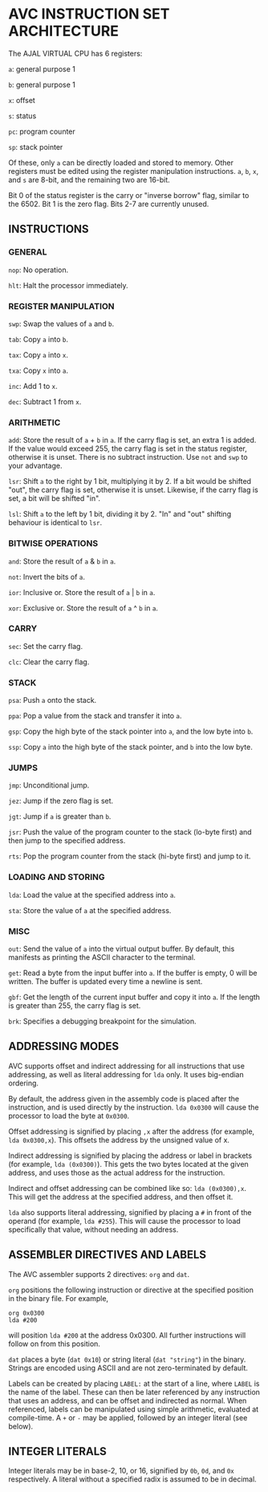 # AVC INSTRUCTION SET ARCHITECTURE

The AJAL VIRTUAL CPU has 6 registers:

`a`: general purpose 1

`b`: general purpose 1

`x`: offset

`s`: status

`pc`: program counter

`sp`: stack pointer

Of these, only `a` can be directly loaded and stored to memory. Other registers must be edited using the register manipulation instructions. `a`, `b`, `x`, and `s` are 8-bit, and the remaining two are 16-bit.

Bit 0 of the status register is the carry or "inverse borrow" flag, similar to the 6502. Bit 1 is the zero flag. Bits 2-7 are currently unused.

## INSTRUCTIONS

### GENERAL

`nop`: No operation.

`hlt`: Halt the processor immediately.

### REGISTER MANIPULATION

`swp`: Swap the values of `a` and `b`.

`tab`: Copy `a` into `b`.

`tax`: Copy `a` into `x`.

`txa`: Copy `x` into `a`.

`inc`: Add 1 to `x`.

`dec`: Subtract 1 from `x`.

### ARITHMETIC

`add`: Store the result of `a` + `b` in `a`. If the carry flag is set, an extra 1 is added. If the value would exceed 255, the carry flag is set in the status register, otherwise it is unset. There is no subtract instruction. Use `not` and `swp` to your advantage.

`lsr`: Shift `a` to the right by 1 bit, multiplying it by 2. If a bit would be shifted "out", the carry flag is set, otherwise it is unset. Likewise, if the carry flag is set, a bit will be shifted "in".

`lsl`: Shift `a` to the left by 1 bit, dividing it by 2. "In" and "out" shifting behaviour is identical to `lsr`.

### BITWISE OPERATIONS

`and`: Store the result of `a` & `b` in `a`.

`not`: Invert the bits of `a`.

`ior`: Inclusive or. Store the result of `a` | `b` in `a`.

`xor`: Exclusive or. Store the result of `a` ^ `b` in `a`.

### CARRY

`sec`: Set the carry flag.

`clc`: Clear the carry flag.

### STACK

`psa`: Push `a` onto the stack.

`ppa`: Pop a value from the stack and transfer it into `a`.

`gsp`: Copy the high byte of the stack pointer into `a`, and the low byte into `b`.

`ssp`: Copy `a` into the high byte of the stack pointer, and `b` into the low byte.

### JUMPS

`jmp`: Unconditional jump.

`jez`: Jump if the zero flag is set.

`jgt`: Jump if `a` is greater than `b`.

`jsr`: Push the value of the program counter to the stack (lo-byte first) and then jump to the specified address.

`rts`: Pop the program counter from the stack (hi-byte first) and jump to it.

### LOADING AND STORING

`lda`: Load the value at the specified address into `a`.

`sta`: Store the value of `a` at the specified address.

### MISC

`out`: Send the value of `a` into the virtual output buffer. By default, this manifests as printing the ASCII character to the terminal.

`get`: Read a byte from the input buffer into `a`. If the buffer is empty, 0 will be written. The buffer is updated every time a newline is sent.

`gbf`: Get the length of the current input buffer and copy it into `a`. If the length is greater than 255, the carry flag is set.

`brk`: Specifies a debugging breakpoint for the simulation.

## ADDRESSING MODES

AVC supports offset and indirect addressing for all instructions that use addressing, as well as literal addressing for `lda` only. It uses big-endian ordering.

By default, the address given in the assembly code is placed after the instruction, and is used directly by the instruction. `lda 0x0300` will cause the processor to load the byte at `0x0300`.

Offset addressing is signified by placing `,x` after the address (for example, `lda 0x0300,x`). This offsets the address by the unsigned value of x.

Indirect addressing is signified by placing the address or label in brackets (for example, `lda (0x0300)`). This gets the two bytes located at the given address, and uses those as the actual address for the instruction.

Indirect and offset addressing can be combined like so: `lda (0x0300),x`. This will get the address at the specified address, and then offset it.

`lda` also supports literal addressing, signified by placing a `#` in front of the operand (for example, `lda #255`). This will cause the processor to load specifically that value, without needing an address.

## ASSEMBLER DIRECTIVES AND LABELS

The AVC assembler supports 2 directives: `org` and `dat`. 

`org` positions the following instruction or directive at the specified position in the binary file. For example,

```
org 0x0300
lda #200
```

will position `lda #200` at the address 0x0300. All further instructions will follow on from this position.

`dat` places a byte (`dat 0x10`) or string literal (`dat "string"`) in the binary. Strings are encoded using ASCII and are not zero-terminated by default.

Labels can be created by placing `LABEL:` at the start of a line, where `LABEL` is the name of the label. These can then be later referenced by any instruction that uses an address, and can be offset and indirected as normal. When referenced, labels can be manipulated using simple arithmetic, evaluated at compile-time. A `+` or `-` may be applied, followed by an integer literal (see below).

## INTEGER LITERALS

Integer literals may be in base-2, 10, or 16, signified by `0b`, `0d`, and `0x` respectively. A literal without a specified radix is assumed to be in decimal.

